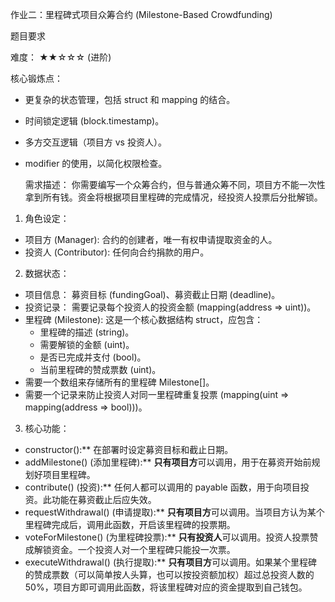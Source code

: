 作业二：里程碑式项目众筹合约 (Milestone-Based Crowdfunding)

题目要求

难度： ★★☆☆☆ (进阶)

核心锻炼点：

- 更复杂的状态管理，包括 struct 和 mapping 的结合。
- 时间锁定逻辑 (block.timestamp)。
- 多方交互逻辑（项目方 vs 投资人）。
- modifier 的使用，以简化权限检查。

  需求描述：
  你需要编写一个众筹合约，但与普通众筹不同，项目方不能一次性拿到所有钱。资金将根据项目里程碑的完成情况，经投资人投票后分批解锁。

1. 角色设定：

- 项目方 (Manager): 合约的创建者，唯一有权申请提取资金的人。
- 投资人 (Contributor): 任何向合约捐款的用户。

2. 数据状态：

- 项目信息： 募资目标 (fundingGoal)、募资截止日期 (deadline)。
- 投资记录： 需要记录每个投资人的投资金额 (mapping(address => uint))。
- 里程碑 (Milestone): 这是一个核心数据结构 struct，应包含：
  - 里程碑的描述 (string)。
  - 需要解锁的金额 (uint)。
  - 是否已完成并支付 (bool)。
  - 当前里程碑的赞成票数 (uint)。
- 需要一个数组来存储所有的里程碑 Milestone[]。
- 需要一个记录来防止投资人对同一里程碑重复投票 (mapping(uint => mapping(address => bool)))。

3. 核心功能：

- constructor():\*\* 在部署时设定募资目标和截止日期。
- addMilestone() (添加里程碑):\*\* **只有项目方**可以调用，用于在募资开始前规划好项目里程碑。
- contribute() (投资):\*\* 任何人都可以调用的 payable 函数，用于向项目投资。此功能在募资截止后应失效。
- requestWithdrawal() (申请提取):\*\* **只有项目方**可以调用。当项目方认为某个里程碑完成后，调用此函数，开启该里程碑的投票期。
- voteForMilestone() (为里程碑投票):\*\* **只有投资人**可以调用。投资人投票赞成解锁资金。一个投资人对一个里程碑只能投一次票。
- executeWithdrawal() (执行提取):\*\* **只有项目方**可以调用。如果某个里程碑的赞成票数（可以简单按人头算，也可以按投资额加权）超过总投资人数的 50%，项目方即可调用此函数，将该里程碑对应的资金提取到自己钱包。
